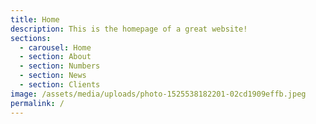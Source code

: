 ```yaml
---
title: Home
description: This is the homepage of a great website!
sections:
  - carousel: Home
  - section: About
  - section: Numbers
  - section: News
  - section: Clients
image: /assets/media/uploads/photo-1525538182201-02cd1909effb.jpeg
permalink: /
---
```


